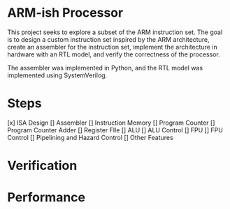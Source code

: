 # ARM-ish Processor
This project seeks to explore a subset of the ARM instruction set. The goal is to design a custom instruction set inspired by the ARM architecture, create an assembler for the instruction set, implement the architecture in hardware with an RTL model, and verify the correctness of the processor.

The assembler was implemented in Python, and the RTL model was implemented using SystemVerilog.

# Steps
[x] ISA Design
[] Assembler
[] Instruction Memory
[] Program Counter
[] Program Counter Adder
[] Register FIle
[] ALU
[] ALU Control
[] FPU
[] FPU Control
[] Pipelining and Hazard Control
[] Other Features

# Verification

# Performance
